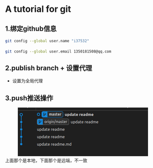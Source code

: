 # A tutorial for git

## 1.绑定github信息

```bash
git config --global user.name "i37532"

git config --global user.email 1350181508@qq.com
``` 

## 2.publish branch + 设置代理
- 设置为全局代理

## 3.push推送操作
<div style="text-align: center;">
  <img src="image.png" alt="alt text" />
</div>
上面那个是本地，下面那个是远端，不一致

